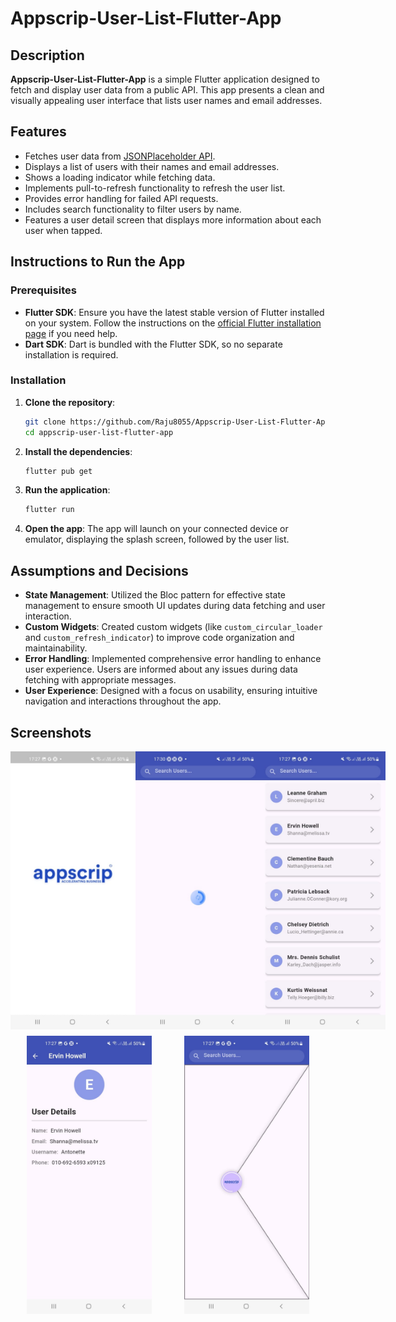 
# Appscrip-User-List-Flutter-App

## Description
**Appscrip-User-List-Flutter-App** is a simple Flutter application designed to fetch and display user data from a public API. This app presents a clean and visually appealing user interface that lists user names and email addresses. 

## Features
- Fetches user data from [JSONPlaceholder API](https://jsonplaceholder.typicode.com/users).
- Displays a list of users with their names and email addresses.
- Shows a loading indicator while fetching data.
- Implements pull-to-refresh functionality to refresh the user list.
- Provides error handling for failed API requests.
- Includes search functionality to filter users by name.
- Features a user detail screen that displays more information about each user when tapped.

## Instructions to Run the App
### Prerequisites
- **Flutter SDK**: Ensure you have the latest stable version of Flutter installed on your system. Follow the instructions on the [official Flutter installation page](https://flutter.dev/docs/get-started/install) if you need help.
- **Dart SDK**: Dart is bundled with the Flutter SDK, so no separate installation is required.

### Installation
1. **Clone the repository**: 
   ```bash
   git clone https://github.com/Raju8055/Appscrip-User-List-Flutter-App.git
   cd appscrip-user-list-flutter-app
   ```
   
2. **Install the dependencies**: 
   ```bash
   flutter pub get
   ```
   
3. **Run the application**: 
   ```bash
   flutter run
   ```
   
4. **Open the app**: The app will launch on your connected device or emulator, displaying the splash screen, followed by the user list.

## Assumptions and Decisions
- **State Management**: Utilized the Bloc pattern for effective state management to ensure smooth UI updates during data fetching and user interaction.
- **Custom Widgets**: Created custom widgets (like `custom_circular_loader` and `custom_refresh_indicator`) to improve code organization and maintainability.
- **Error Handling**: Implemented comprehensive error handling to enhance user experience. Users are informed about any issues during data fetching with appropriate messages.
- **User Experience**: Designed with a focus on usability, ensuring intuitive navigation and interactions throughout the app.

## Screenshots
<div style="display: flex; justify-content: space-around;">
  <img src="./app_screenshots/01.jpg" alt="Splash Screen" width="200" />
  <img src="./app_screenshots/02.jpg" alt="CircularProgressIndicator" width="200" />  
  <img src="./app_screenshots/03.jpg" alt="User List Screen" width="200" />
</div>
<div style="display: flex; justify-content: space-around; margin-top: 10px;">
  <img src="./app_screenshots/04.jpg" alt="User Details Screen" width="200" />
  <img src="./app_screenshots/05.jpg" alt="Refresh Indicator" width="200" />  
</div>


 


